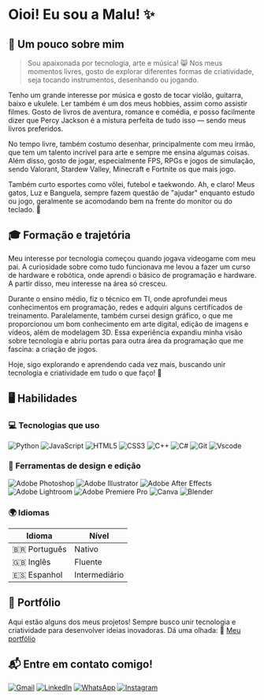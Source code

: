 # Oioi! Eu sou a Malu! ✨

## 🌸 Um pouco sobre mim
> Sou apaixonada por tecnologia, arte e música! 😸 Nos meus momentos livres, gosto de explorar diferentes formas de criatividade, seja tocando instrumentos, desenhando ou jogando.

Tenho um grande interesse por música e gosto de tocar violão, guitarra, baixo e ukulele. Ler também é um dos meus hobbies, assim como assistir filmes. Gosto de livros de aventura, romance e comédia, e posso facilmente dizer que Percy Jackson é a mistura perfeita de tudo isso — sendo meus livros preferidos.

No tempo livre, também costumo desenhar, principalmente com meu irmão, que tem um talento incrível para arte e sempre me ensina algumas coisas. Além disso, gosto de jogar, especialmente FPS, RPGs e jogos de simulação, sendo Valorant, Stardew Valley, Minecraft e Fortnite os que mais jogo.

Também curto esportes como vôlei, futebol e taekwondo. Ah, e claro! Meus gatos, Luz e Banguela, sempre fazem questão de "ajudar" enquanto estudo ou jogo, geralmente se acomodando bem na frente do monitor ou do teclado. 🐾

## 🎓 Formação e trajetória
Meu interesse por tecnologia começou quando jogava videogame com meu pai. A curiosidade sobre como tudo funcionava me levou a fazer um curso de hardware e robótica, onde aprendi o básico de programação e hardware. A partir disso, meu interesse na área só cresceu.

Durante o ensino médio, fiz o técnico em TI, onde aprofundei meus conhecimentos em programação, redes e adquiri alguns certificados de treinamento. Paralelamente, também cursei design gráfico, o que me proporcionou um bom conhecimento em arte digital, edição de imagens e vídeos, além de modelagem 3D. Essa experiência expandiu minha visão sobre tecnologia e abriu portas para outra área da programação que me fascina: a criação de jogos.

Hoje, sigo explorando e aprendendo cada vez mais, buscando unir tecnologia e criatividade em tudo o que faço! 🚀

## 🖥️ Habilidades
### 💻 Tecnologias que uso  
![Python](https://img.shields.io/badge/python-9B59B6?style=for-the-badge&logo=python&logoColor=D8CEF6)
![JavaScript](https://img.shields.io/badge/javascript-9B59B6?style=for-the-badge&logo=javascript&logoColor=D8CEF6)
![HTML5](https://img.shields.io/badge/HTML5-9B59B6?style=for-the-badge&logo=html5&logoColor=D8CEF6)
![CSS3](https://img.shields.io/badge/CSS-9B59B6?style=for-the-badge&logo=css3&logoColor=D8CEF6)
![C++](https://img.shields.io/badge/C%2B%2B-9B59B6?style=for-the-badge&logo=c%2B%2B&logoColor=D8CEF6)
![C#](https://img.shields.io/badge/C%23-9B59B6?style=for-the-badge&logo=c-sharp&logoColor=D8CEF6)
![Git](https://img.shields.io/badge/GIT-9B59B6?style=for-the-badge&logo=git&logoColor=D8CEF6)
![Vscode](https://img.shields.io/badge/Vscode-9B59B6?style=for-the-badge&logo=visual-studio-code&logoColor=D8CEF6)

### 🎨 Ferramentas de design e edição  

![Adobe Photoshop](https://img.shields.io/badge/adobe%20photoshop-9B59B6?style=for-the-badge&logo=adobe%20photoshop&logoColor=D8CEF6)
![Adobe Illustrator](https://img.shields.io/badge/adobe%20illustrator-9B59B6?style=for-the-badge&logo=adobe%20illustrator&logoColor=D8CEF6)
![Adobe After Effects](https://img.shields.io/badge/Adobe%20After%20Effects-9B59B6?style=for-the-badge&logo=Adobe%20After%20Effects&logoColor=D8CEF6)
![Adobe Lightroom](https://img.shields.io/badge/Adobe%20Lightroom-9B59B6?style=for-the-badge&logo=Adobe%20Lightroom&logoColor=D8CEF6)
![Adobe Premiere Pro](https://img.shields.io/badge/Adobe%20Premiere%20Pro-9B59B6?style=for-the-badge&logo=Adobe%20Premiere%20Pro&logoColor=D8CEF6)
![Canva](https://img.shields.io/badge/Canva-9B59B6?style=for-the-badge&logo=Canva&logoColor=D8CEF6)
![Blender](https://img.shields.io/badge/blender-9B59B6?style=for-the-badge&logo=blender&logoColor=D8CEF6)

### 🌍 Idiomas
| Idioma         | Nível        |
|----------------|--------------|
| 🇧🇷 Português   | Nativo        |
| 🇬🇧 Inglês      | Fluente       |
| 🇪🇸 Espanhol    | Intermediário |


## 📑 Portfólio
Aqui estão alguns dos meus projetos! Sempre busco unir tecnologia e criatividade para desenvolver ideias inovadoras. Dá uma olhada:
🔗 [Meu portfólio](https://malu-rm84.github.io/Portfolio_Malu/)

## 📬 Entre em contato comigo!
[![Gmail](https://img.shields.io/badge/Gmail-9B59B6?style=for-the-badge&logo=gmail&logoColor=D8CEF6)]()
[![LinkedIn](https://img.shields.io/badge/linkedin-9B59B6?style=for-the-badge&logo=linkedin&logoColor=D8CEF6)](https://www.linkedin.com/in/maria-romani-7b6b48294)
[![WhatsApp](https://img.shields.io/badge/WhatsApp-9B59B6?style=for-the-badge&logo=whatsapp&logoColor=D8CEF6)](https://wa.me/+5512997878019)
[![Instagram](https://img.shields.io/badge/Instagram-9B59B6?style=for-the-badge&logo=Instagram&logoColor=D8CEF6)](https://www.instagram.com/malubis_arts)
